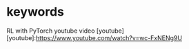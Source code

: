 # keywords
RL with PyTorch youtube video [youtube]
[youtube]:https://www.youtube.com/watch?v=wc-FxNENg9U

